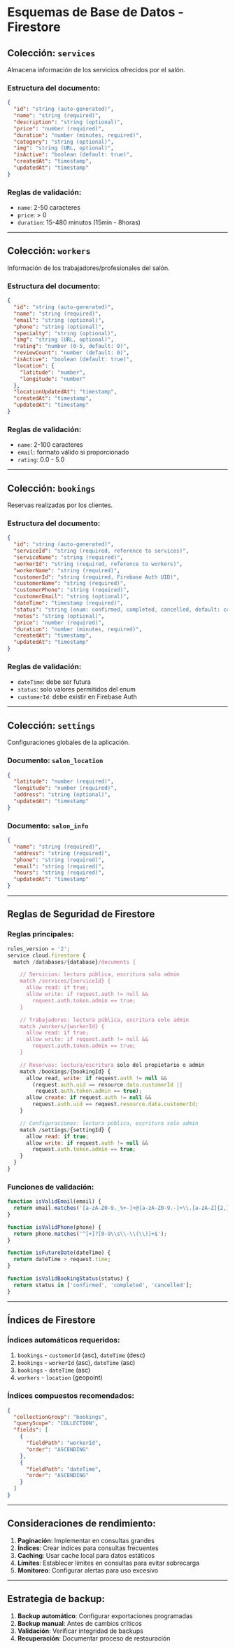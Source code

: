 # Esquemas de Base de Datos - Firestore

## Colección: `services`
Almacena información de los servicios ofrecidos por el salón.

### Estructura del documento:
```json
{
  "id": "string (auto-generated)",
  "name": "string (required)",
  "description": "string (optional)",
  "price": "number (required)",
  "duration": "number (minutes, required)",
  "category": "string (optional)",
  "img": "string (URL, optional)",
  "isActive": "boolean (default: true)",
  "createdAt": "timestamp",
  "updatedAt": "timestamp"
}
```

### Reglas de validación:
- `name`: 2-50 caracteres
- `price`: > 0
- `duration`: 15-480 minutos (15min - 8horas)

---

## Colección: `workers`
Información de los trabajadores/profesionales del salón.

### Estructura del documento:
```json
{
  "id": "string (auto-generated)",
  "name": "string (required)",
  "email": "string (optional)",
  "phone": "string (optional)",
  "specialty": "string (optional)",
  "img": "string (URL, optional)",
  "rating": "number (0-5, default: 0)",
  "reviewCount": "number (default: 0)",
  "isActive": "boolean (default: true)",
  "location": {
    "latitude": "number",
    "longitude": "number"
  },
  "locationUpdatedAt": "timestamp",
  "createdAt": "timestamp",
  "updatedAt": "timestamp"
}
```

### Reglas de validación:
- `name`: 2-100 caracteres
- `email`: formato válido si proporcionado
- `rating`: 0.0 - 5.0

---

## Colección: `bookings`
Reservas realizadas por los clientes.

### Estructura del documento:
```json
{
  "id": "string (auto-generated)",
  "serviceId": "string (required, reference to services)",
  "serviceName": "string (required)",
  "workerId": "string (required, reference to workers)",
  "workerName": "string (required)",
  "customerId": "string (required, Firebase Auth UID)",
  "customerName": "string (required)",
  "customerPhone": "string (required)",
  "customerEmail": "string (optional)",
  "dateTime": "timestamp (required)",
  "status": "string (enum: confirmed, completed, cancelled, default: confirmed)",
  "notes": "string (optional)",
  "price": "number (required)",
  "duration": "number (minutes, required)",
  "createdAt": "timestamp",
  "updatedAt": "timestamp"
}
```

### Reglas de validación:
- `dateTime`: debe ser futura
- `status`: solo valores permitidos del enum
- `customerId`: debe existir en Firebase Auth

---

## Colección: `settings`
Configuraciones globales de la aplicación.

### Documento: `salon_location`
```json
{
  "latitude": "number (required)",
  "longitude": "number (required)",
  "address": "string (optional)",
  "updatedAt": "timestamp"
}
```

### Documento: `salon_info`
```json
{
  "name": "string (required)",
  "address": "string (required)",
  "phone": "string (required)",
  "email": "string (required)",
  "hours": "string (required)",
  "updatedAt": "timestamp"
}
```

---

## Reglas de Seguridad de Firestore

### Reglas principales:
```javascript
rules_version = '2';
service cloud.firestore {
  match /databases/{database}/documents {

    // Servicios: lectura pública, escritura solo admin
    match /services/{serviceId} {
      allow read: if true;
      allow write: if request.auth != null &&
        request.auth.token.admin == true;
    }

    // Trabajadores: lectura pública, escritura solo admin
    match /workers/{workerId} {
      allow read: if true;
      allow write: if request.auth != null &&
        request.auth.token.admin == true;
    }

    // Reservas: lectura/escritura solo del propietario o admin
    match /bookings/{bookingId} {
      allow read, write: if request.auth != null &&
        (request.auth.uid == resource.data.customerId ||
         request.auth.token.admin == true);
      allow create: if request.auth != null &&
        request.auth.uid == request.resource.data.customerId;
    }

    // Configuraciones: lectura pública, escritura solo admin
    match /settings/{settingId} {
      allow read: if true;
      allow write: if request.auth != null &&
        request.auth.token.admin == true;
    }
  }
}
```

### Funciones de validación:
```javascript
function isValidEmail(email) {
  return email.matches('[a-zA-Z0-9._%+-]+@[a-zA-Z0-9.-]+\\.[a-zA-Z]{2,}');
}

function isValidPhone(phone) {
  return phone.matches('^[+]?[0-9\\s\\-\\(\\)]+$');
}

function isFutureDate(dateTime) {
  return dateTime > request.time;
}

function isValidBookingStatus(status) {
  return status in ['confirmed', 'completed', 'cancelled'];
}
```

---

## Índices de Firestore

### Índices automáticos requeridos:
1. `bookings` - `customerId` (asc), `dateTime` (desc)
2. `bookings` - `workerId` (asc), `dateTime` (asc)
3. `bookings` - `dateTime` (asc)
4. `workers` - `location` (geopoint)

### Índices compuestos recomendados:
```json
{
  "collectionGroup": "bookings",
  "queryScope": "COLLECTION",
  "fields": [
    {
      "fieldPath": "workerId",
      "order": "ASCENDING"
    },
    {
      "fieldPath": "dateTime",
      "order": "ASCENDING"
    }
  ]
}
```

---

## Consideraciones de rendimiento:

1. **Paginación**: Implementar en consultas grandes
2. **Índices**: Crear índices para consultas frecuentes
3. **Caching**: Usar cache local para datos estáticos
4. **Límites**: Establecer límites en consultas para evitar sobrecarga
5. **Monitoreo**: Configurar alertas para uso excesivo

---

## Estrategia de backup:

1. **Backup automático**: Configurar exportaciones programadas
2. **Backup manual**: Antes de cambios críticos
3. **Validación**: Verificar integridad de backups
4. **Recuperación**: Documentar proceso de restauración